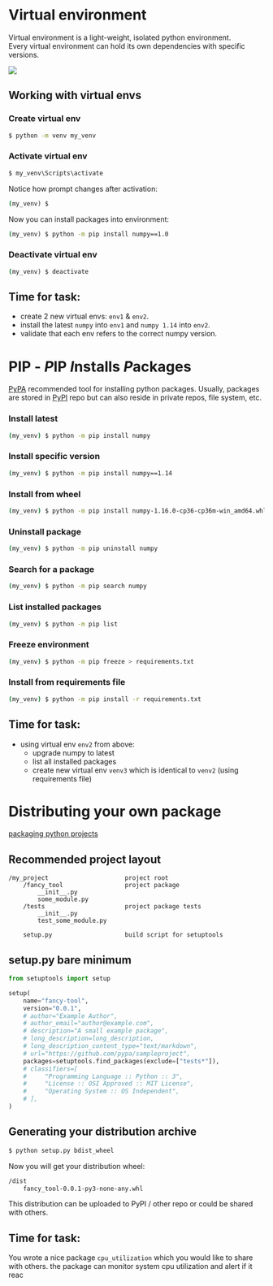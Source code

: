 # Virtual environment
Virtual environment is a light-weight, isolated python environment.  
Every virtual environment can hold its own dependencies with specific versions.  

![](/images/p21-venv.PNG)
## Working with virtual envs
### Create virtual env
```cmd
$ python -m venv my_venv
```
### Activate virtual env
```cmd
$ my_venv\Scripts\activate
```
Notice how prompt changes after activation:
```cmd
(my_venv) $
```
Now you can install packages into environment:
```cmd
(my_venv) $ python -m pip install numpy==1.0
```
### Deactivate virtual env
```cmd
(my_venv) $ deactivate
```
## Time for task:
 - create 2 new virtual envs: ```env1``` & ```env2```.
 - install the latest ```numpy``` into ```env1``` and ```numpy 1.14``` into ```env2```.
 - validate that each env refers to the correct numpy version.
# PIP - *P*IP *I*nstalls *P*ackages
[PyPA](https://www.pypa.io/en/latest/) recommended tool for installing python packages.
Usually, packages are stored in [PyPI](https://pypi.org/) repo but can also reside in private repos, file system, etc.
### Install latest
```bash
(my_venv) $ python -m pip install numpy
```
### Install specific version
```bash
(my_venv) $ python -m pip install numpy==1.14
```
### Install from wheel
```bash
(my_venv) $ python -m pip install numpy-1.16.0-cp36-cp36m-win_amd64.whl
```
### Uninstall package
```bash
(my_venv) $ python -m pip uninstall numpy
```
### Search for a package
```bash
(my_venv) $ python -m pip search numpy
```
### List installed packages
```bash
(my_venv) $ python -m pip list
```
### Freeze environment
```bash
(my_venv) $ python -m pip freeze > requirements.txt
```
### Install from requirements file
```bash
(my_venv) $ python -m pip install -r requirements.txt
```
## Time for task:
 - using virtual env ```env2``` from above:
	 - upgrade numpy to latest
	 - list all installed packages
	 - create new virtual env ```venv3``` which is identical to ```venv2``` (using requirements file)
# Distributing your own package
[packaging python projects](https://packaging.python.org/tutorials/packaging-projects/#packaging-python-projects)
## Recommended project layout
```
/my_project						project root
	/fancy_tool					project package
		__init__.py
		some_module.py
	/tests						project package tests
		__init__.py
		test_some_module.py
	
	setup.py					build script for setuptools
```
## setup.py bare minimum
```python
from setuptools import setup

setup(
    name="fancy-tool",
    version="0.0.1",
    # author="Example Author",
    # author_email="author@example.com",
    # description="A small example package",
    # long_description=long_description,
    # long_description_content_type="text/markdown",
    # url="https://github.com/pypa/sampleproject",
    packages=setuptools.find_packages(exclude=["tests*"]),
    # classifiers=[
    #     "Programming Language :: Python :: 3",
    #     "License :: OSI Approved :: MIT License",
    #     "Operating System :: OS Independent",
    # ],
)
```
## Generating your distribution archive
```bash
$ python setup.py bdist_wheel
```
Now you will get your distribution wheel:
```bash
/dist
	fancy_tool-0.0.1-py3-none-any.whl
```
This distribution can be uploaded to PyPI / other repo or could be shared with others.
## Time for task:
You wrote a nice package ```cpu_utilization``` which you would like to share with others.
the package can monitor system cpu utilization and alert if it reac
<!--stackedit_data:
eyJoaXN0b3J5IjpbMTMzODIyOTg4Miw4Njc3MTQwNjMsMTgyOT
UxOTc0MywtMTQyMTYzMjQyNywtNTUwMjMwMjMzLC0xMjQyMjkx
NTE3LC01OTQyMzIyMDcsLTE5OTMwNTczOTYsLTUzNTE2NjQ2LD
ExNDM1ODM4NDksNzc5MDc5MjE2LDIxMTA1MTE1NDcsLTc2MDk2
ODA4NywxNDUzNTc4NjM0LC0xMTAyNDQ4OTc1LDE5NDIwNDA5ND
ldfQ==
-->